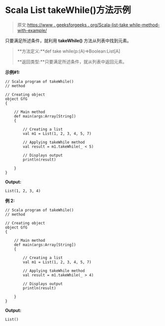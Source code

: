 # Scala List takeWhile()方法示例

> 原文:[https://www . geeksforgeeks . org/Scala-list-take while-method-with-example/](https://www.geeksforgeeks.org/scala-list-takewhile-method-with-example/)

只要满足所述条件，就利用 **takeWhile()** 方法从列表中找到元素。

> **方法定义:**def take while(p:(A)=>Boolean:List[A]
> 
> **返回类型:**只要满足所述条件，就从列表中返回元素。

**示例#1:**

```
// Scala program of takeWhile()
// method

// Creating object
object GfG
{ 

    // Main method
    def main(args:Array[String])
    {

        // Creating a list
        val m1 = List(1, 2, 3, 4, 5, 7)

        // Applying takeWhile method
        val result = m1.takeWhile(_ < 5)

        // Displays output
        println(result)

    }
}
```

**Output:**

```
List(1, 2, 3, 4)

```

**例 2:**

```
// Scala program of takeWhile()
// method

// Creating object
object GfG
{ 

    // Main method
    def main(args:Array[String])
    {

        // Creating a list
        val m1 = List(1, 2, 3, 4, 5, 7)

        // Applying takeWhile method
        val result = m1.takeWhile(_ > 4)

        // Displays output
        println(result)

    }
}
```

**Output:**

```
List()

```